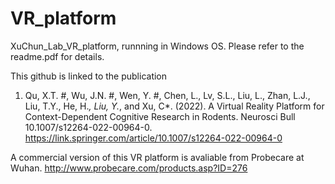 # VR_platform
 XuChun_Lab_VR_platform, runnning in Windows OS.
 Please refer to the readme.pdf for details.

This github is linked to the publication
1.	Qu, X.T. #, Wu, J.N. #, Wen, Y. #, Chen, L., Lv, S.L., Liu, L., Zhan, L.J., Liu, T.Y., He, H.*, Liu, Y.*, and Xu, C*. (2022). A Virtual Reality Platform for Context-Dependent Cognitive Research in Rodents. Neurosci Bull 10.1007/s12264-022-00964-0.
https://link.springer.com/article/10.1007/s12264-022-00964-0

A commercial version of this VR platform is avaliable from Probecare at Wuhan.
http://www.probecare.com/products.asp?ID=276
